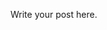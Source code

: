 <!--
.. title: A test blog post
.. slug: a-test-blog-post
.. date: 2023-04-09 21:46:24 UTC+01:00
.. tags: 
.. category: 
.. link: 
.. description: 
.. type: text
-->

Write your post here.
